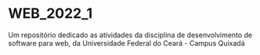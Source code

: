 # WEB_2022_1
Um repositório dedicado as atividades da disciplina de desenvolvimento de software para web, da Universidade Federal do Ceará - Campus Quixadá
